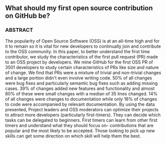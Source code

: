## What should my first open source contribution on GitHub be?


### ABSTRACT
The popularity of Open Source Software (OSS) is at an all-time high and for it to remain so it is vital for new developers to continually join and contribute to the OSS community. In this paper, to better understand the first time contributor, we study the characteristics of the first pull request (PR) made to an OSS project by developers. We mine GitHub for the first OSS PR of 3501 developers to study certain characteristics of PRs like size and nature of change. We find that PRs were a mixture of trivial and non-trivial changes and a large portion didn't even involve writing code. 50\% of all changes were bug fixes and particularly semantic bug fixes such as adding missing cases. 39\% of changes added new features and functionality and almost 80\% of these were small changes with a median of 35 lines changed. 14\% of all changes were changes to documentation while only 16\% of changes to code were accompanied by relevant documentation. By using the data presented, Project leaders and OSS moderators can optimize their projects to attract more developers (particularly first-timers). They can decide which tasks can be delegated to beginners. First timers can learn from other first timers and understand what they should focus on- contributions that are popular and the most likely to be accepted. Those looking to pick up new skills can get some direction on which skill will help them the best.
